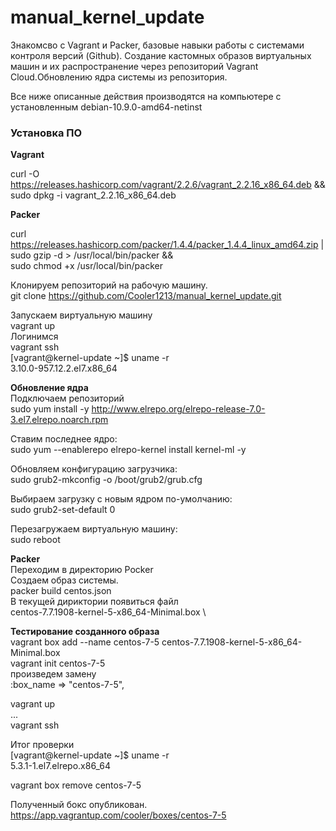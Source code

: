 # manual_kernel_update

Знакомсво с Vagrant и Packer, базовые навыки работы с системами контроля версий (Github). Создание кастомных образов виртуальных машин и их распространение через репозиторий Vagrant Cloud.Обновлению ядра системы из репозитория.

Все ниже описанные действия производятся на компьютере с установленным debian-10.9.0-amd64-netinst

### **Установка ПО**

**Vagrant**

curl -O https://releases.hashicorp.com/vagrant/2.2.6/vagrant_2.2.16_x86_64.deb && \
sudo dpkg -i vagrant_2.2.16_x86_64.deb

**Packer**

curl https://releases.hashicorp.com/packer/1.4.4/packer_1.4.4_linux_amd64.zip | \
sudo gzip -d > /usr/local/bin/packer && \
sudo chmod +x /usr/local/bin/packer

Клонируем репозиторий на рабочую машину. \
git clone https://github.com/Cooler1213/manual_kernel_update.git

Запускаем виртуальную машину \
vagrant up \
Логинимся \
vagrant ssh \
[vagrant@kernel-update ~]$ uname -r \
3.10.0-957.12.2.el7.x86_64

**Обновление ядра** \
Подключаем репозиторий \
sudo yum install -y http://www.elrepo.org/elrepo-release-7.0-3.el7.elrepo.noarch.rpm

Ставим последнее ядро: \
sudo yum --enablerepo elrepo-kernel install kernel-ml -y

Обновляем конфигурацию загрузчика: \
sudo grub2-mkconfig -o /boot/grub2/grub.cfg

Выбираем загрузку с новым ядром по-умолчанию: \
sudo grub2-set-default 0

Перезагружаем виртуальную машину: \
sudo reboot

**Packer** \
Переходим в директорию Pocker \
Создаем образ системы. \
packer build centos.json \
В текущей дириктории появиться файл \
centos-7.7.1908-kernel-5-x86_64-Minimal.box \

**Тестирование созданного образа** \
vagrant box add --name centos-7-5 centos-7.7.1908-kernel-5-x86_64-Minimal.box \
vagrant init centos-7-5 \
произведем замену \
:box_name => "centos-7-5",

vagrant up \
... \
vagrant ssh

Итог проверки \
[vagrant@kernel-update ~]$ uname -r \
5.3.1-1.el7.elrepo.x86_64

vagrant box remove centos-7-5

Полученный бокс опубликован. \
https://app.vagrantup.com/cooler/boxes/centos-7-5
